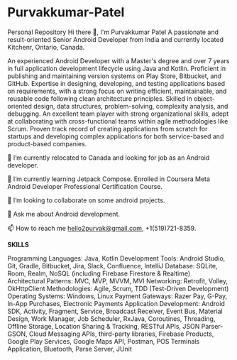 # Purvakkumar-Patel
Personal Repository
Hi there 👋, I'm Purvakkumar Patel
A passionate and result-oriented Senior Android Developer from India and currently located Kitchenr, Ontario, Canada. 

An experienced Android Developer with a Master's degree and over 7 years in full application development lifecycle using Java and Kotlin. 
Proficient in publishing and maintaining version systems on Play Store, Bitbucket, and GitHub. 
Expertise in designing, developing, and testing applications based on requirements, with a strong focus on writing efficient, maintainable, and reusable code following clean architecture principles.
Skilled in object-oriented design, data structures, problem-solving, complexity analysis, and debugging. 
An excellent team player with strong organizational skills, adept at collaborating with cross-functional teams within agile methodologies like Scrum. 
Proven track record of creating applications from scratch for startups and developing complex applications for both service-based and product-based companies.

🔭 I’m currently relocated to Canada and looking for job as an Android developer.

🌱 I’m currently learning Jetpack Compose. Enrolled in Coursera Meta Android Developer Professional Certification Course.

👯 I’m looking to collaborate on some android projects.

💬 Ask me about Android development.

📫 How to reach me hello2purvak@gmail.com, +1(519)721-8359.

**SKILLS** 

Programming Languages: Java, Kotlin 
Development Tools: Android Studio, Git, Gradle, Bitbucket, Jira, Slack, Confluence, IntelliJ 
Database: SQLite, Room, Realm, NoSQL (including Firebase Firestore & Realtime)  
Architectural Patterns: MVC, MVP, MVVM, MVI 
Networking: Retrofit, Volley, OkHttpClient 
Methodologies: Agile, Scrum, TDD (Test-Driven Development) 
Operating Systems: Windows, Linux 
Payment Gateways: Razer Pay, G-Pay, In-App Purchases, Electronic Payments 
Application Development: Android SDK, Activity, Fragment, Service, Broadcast Receiver, Event Bus, Material Design, Work Manager, Job Scheduler, RxJava, Coroutines, Threading, Offline Storage, Location Sharing & Tracking, RESTful APIs, JSON Parser-GSON, Cloud Messaging APIs, third-party libraries, Firebase Products, Google Play Services, Google Maps API, Postman, POS Terminals Application, Bluetooth, Parse Server, JUnit 

